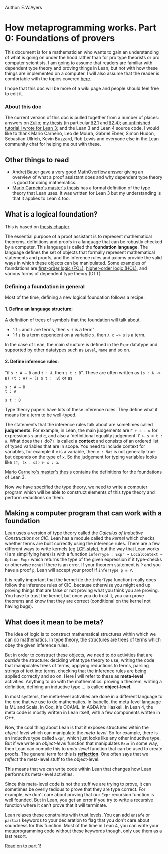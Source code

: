 Author: E.W.Ayers

# How metaprogramming works. Part 0: Foundations of provers

This document is for a mathematician who wants to gain an understanding of what is going on under the hood rather than for pro type theorists or pro computer scientists.
I am going to assume that readers are familiar with dependent type theory and proving things in Lean, but not with how these things are implemented on a computer.
I will also assume that the reader is comfortable with the topics covered [here](monad-tutorial.md).

I hope that this doc will be more of a wiki page and people should feel free to edit it.

### About this doc

The current version of this doc is pulled together from a number of places: answers on [Zulip](https://leanprover.zulipchat.com);  [my thesis](https://edayers.com/thesis/background) (in particular [§2.1](https://www.edayers.com/thesis/background#prover-arch) and [§2.4](https://www.edayers.com/thesis/background#mvars)); [an unfinished tutorial I wrote for Lean 3](https://github.com/EdAyers/edlib/tree/master/docs); and the Lean 3 and Lean 4 source code.
I would like to thank Mario Carneiro, Leo de Moura, Gabriel Ebner, Simon Hudon, Sebastian Ullrich, Kevin Buzzard, Rob Lewis and everyone else in the Lean community chat for helping me out with these.

## Other things to read

- Andrej Bauer gave a very good [MathOverflow answer](https://mathoverflow.net/questions/376839/what-makes-dependent-type-theory-more-suitable-than-set-theory-for-proof-assista/376973#376973) giving an overview of what a proof assistant does and why dependent type theory is good for doing mathematics.
- [Mario Carneiro's master's thesis](https://github.com/digama0/lean-type-theory/releases/download/v0.21/main.pdf) has a formal definition of the type theory that Lean uses. It was written for Lean 3 but my understanding is that it applies to Lean 4 too.

## What is a logical foundation?

This is based on [thesis chapter](https://edayers.com/thesis/background#prover-arch).

The essential purpose of a proof assistant is to represent mathematical theorems, definitions and proofs in a language that can be robustly checked by a computer. This language is called the __foundation language__. The language defines the set of objects that formally represent mathematical statements and proofs, and the inference rules and axioms provide the valid ways in which these objects can be manipulated.
Some examples of foundations are [first-order logic (FOL)](https://en.wikipedia.org/wiki/First-order_logic), [higher-order logic (HOL)](https://en.wikipedia.org/wiki/Higher-order_logic), and various forms of dependent type theory (DTT).

### Defining a foundation in general

Most of the time, defining a new logical foundation follows a recipe:

#### 1. __Define an language structure__:

A definition of trees of symbols that the foundation will talk about.
- "if `s` and `t` are terms, then `s t` is a term"
- "if `s` is a term dependent on a variable `x`, then `λ x => s` is a term.

In the case of Lean, the main structure is defined in the `Expr` datatype and supported by other datatypes such as `Level`, `Name` and so on.

#### 2. __Define inference rules__:

"if `s : A → B` and `t : A`, then `s t : B`".
These are often written as `(s : A -> B) (t : A) ⊢ (s $ t :  B)` or as
```
s : A → B
t : A
----------
s t : B
```
Type theory papers have lots of these inference rules.
They define what it means for a term to be well-typed.

The statements that the inference rules talk about are sometimes called __judgements__. For example, in Lean, the main judgements are `Γ ⊢ s : α` for expressions `s` and `α`, and also a 'definitional equality judgement' `Γ ⊢ s ≡ t : α`.
What does the `Γ` do? `Γ` is called a __context__ and consists of an ordered list of typed variables that are in scope. You need to include context for variables, for example if `x` is a variable, then `x : Nat` is not generally true but depends on the type of `x`. So the judgement for typing variables looks like `(Γ, (x : α)) ⊢ x : α`.

[Mario Carneiro's master's thesis](https://github.com/digama0/lean-type-theory/releases/download/v0.21/main.pdf) contains the definitions for the foundations of Lean 3.

Now we have specified the type theory, we need to write a computer program which will be able to construct elements of this type theory and perform reductions on them.

## Making a computer program that can work with a foundation

Lean uses a version of type theory called the _Calculus of Inductive Constructions_ or _CIC_.
Lean has a module called the _kernel_ which checks whether terms are built correctly using the inference rules.
There are a few different ways to write kernels (eg [LCF-style](https://en.wikipedia.org/wiki/Logic_for_Computable_Functions)), but the way that Lean works (I am simplifying here) is with a function `inferType : Expr → LocalContext → Option Expr` which returns the type of the given expression if it type-checks or otherwise `none` if there is an error. If your theorem statement is `P` and you have a proof `p`, Lean will accept your proof if `inferType p ≡ P`.

It is really important that the kernel (ie the `inferType` function) really does follow the inference rules of CIC, because otherwise you might end up proving things that are false or not proving what you think you are proving.
You have to trust the kernel, but once you do trust it, you can prove theorems and know that they are correct (conditional on the kernel not having bugs).

## What does it mean to be meta?

The idea of logic is to construct mathematical structures within which we can do mathematics.
In type theory, the structures are trees of terms which obey the given inference rules.

But in order to construct these objects, we need to do activities that are _outside_ the structure: deciding what type theory to use, writing the code that manipulates trees of terms, applying reductions to terms, parsing strings of text into terms, checking that the inference rules are being applied correctly and so on.
Here I will refer to these as __meta-level__ activities. Anything to do with the mathematics: proving a theorem, writing a definition, defining an inductive type ... is called __object-level__.

In most systems, the meta-level activities are done in a different language to the one that we use to do mathematics. In Isabelle, the meta-level language is ML and Scala. In Coq, it's OCAML. In AGDA it's Haskell. In Lean 4, the meta code is mostly written in Lean itself, with a few components written in C++.

Now, the cool thing about Lean is that it exposes structures within the _object-level_ which can manipulate the _meta-level_.
So for example, there is an inductive type called `Expr`, which just looks like any other inductive type. But if we write an _object-level_ function that manipulates `Expr` in some way, then Lean can compile this to _meta-level_ function that can be used to create proofs. The general term for this is [__reflection__](https://en.wikipedia.org/wiki/Reflective_programming). One often says that we _reflect_ the meta-level stuff to the object-level.

This means that we can write code within Lean that changes how Lean performs its meta-level activities.

Since this meta-level code is not the stuff we are trying to prove, it can sometimes be overly tedious to prove that they are type correct.
For example, we don't care about proving that our `Expr` recursion function is well founded. But in Lean, you get an error if you try to write a recursive function where it can't prove that it will terminate.

Lean relaxes these constraints with trust levels. You can add `unsafe` or `partial` keywords to your declaration to flag that you don't care about soundness for this function. Most of the time in Lean 4, you can write your metaprogramming code without these keywords though, only use them as a last resort.


[Read on to part 1!](01_datatypes.md)

